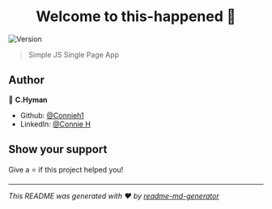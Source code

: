 <h1 align="center">Welcome to this-happened 👋</h1>
<p>
  <img alt="Version" src="https://img.shields.io/badge/version-1-blue.svg?cacheSeconds=2592000" />
</p>

> Simple JS Single Page App

## Author

👤 **C.Hyman**

* Github: [@Connieh1](https://github.com/Connieh1)
* LinkedIn: [@Connie H](https://www.linkedin.com/in/conniehyman/)

## Show your support

Give a ⭐️ if this project helped you!

***
_This README was generated with ❤️ by [readme-md-generator](https://github.com/kefranabg/readme-md-generator)_
